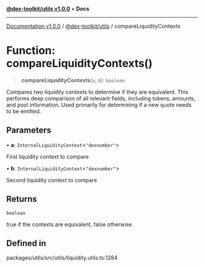 [**@dex-toolkit/utils v1.0.0**](../README.md) • **Docs**

***

[Documentation v1.0.0](../../../packages.md) / [@dex-toolkit/utils](../README.md) / compareLiquidityContexts

# Function: compareLiquidityContexts()

> **compareLiquidityContexts**(`a`, `b`): `boolean`

Compares two liquidity contexts to determine if they are equivalent.
This performs deep comparison of all relevant fields, including tokens, amounts, and pool information.
Used primarily for determining if a new quote needs to be emitted.

## Parameters

• **a**: `InternalLiquidityContext`\<`"dexnumber"`\>

First liquidity context to compare

• **b**: `InternalLiquidityContext`\<`"dexnumber"`\>

Second liquidity context to compare

## Returns

`boolean`

true if the contexts are equivalent, false otherwise

## Defined in

packages/utils/src/utils/liquidity.utils.ts:1284
